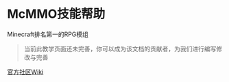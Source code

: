 # McMMO技能帮助
Minecraft排名第一的RPG模组

> 当前此教学页面还未完善，你可以成为该文档的贡献者，为我们进行编写修改与完善

[官方社区Wiki](https://wiki.mcmmo.org/)